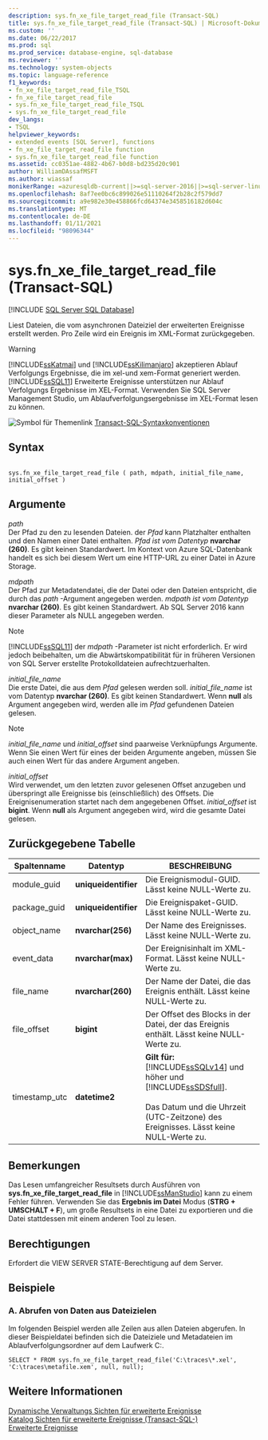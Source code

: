 ```yaml
---
description: sys.fn_xe_file_target_read_file (Transact-SQL)
title: sys.fn_xe_file_target_read_file (Transact-SQL) | Microsoft-Dokumentation
ms.custom: ''
ms.date: 06/22/2017
ms.prod: sql
ms.prod_service: database-engine, sql-database
ms.reviewer: ''
ms.technology: system-objects
ms.topic: language-reference
f1_keywords:
- fn_xe_file_target_read_file_TSQL
- fn_xe_file_target_read_file
- sys.fn_xe_file_target_read_file_TSQL
- sys.fn_xe_file_target_read_file
dev_langs:
- TSQL
helpviewer_keywords:
- extended events [SQL Server], functions
- fn_xe_file_target_read_file function
- sys.fn_xe_file_target_read_file function
ms.assetid: cc0351ae-4882-4b67-b0d8-bd235d20c901
author: WilliamDAssafMSFT
ms.author: wiassaf
monikerRange: =azuresqldb-current||>=sql-server-2016||>=sql-server-linux-2017||=azuresqldb-mi-current
ms.openlocfilehash: 8af7ee0bc6c899026e51110264f2b28c2f579dd7
ms.sourcegitcommit: a9e982e30e458866fcd64374e3458516182d604c
ms.translationtype: MT
ms.contentlocale: de-DE
ms.lasthandoff: 01/11/2021
ms.locfileid: "98096344"
---
```

# <a name="sysfn_xe_file_target_read_file-transact-sql"></a>sys.fn_xe_file_target_read_file (Transact-SQL)
[!INCLUDE [SQL Server SQL Database](../../includes/applies-to-version/sql-asdb.md)]

  Liest Dateien, die vom asynchronen Dateiziel der erweiterten Ereignisse erstellt werden. Pro Zeile wird ein Ereignis im XML-Format zurückgegeben.  
  
> [!WARNING]  
>  [!INCLUDE[ssKatmai](../../includes/sskatmai-md.md)] und [!INCLUDE[ssKilimanjaro](../../includes/sskilimanjaro-md.md)] akzeptieren Ablauf Verfolgungs Ergebnisse, die im xel-und xem-Format generiert werden. [!INCLUDE[ssSQL11](../../includes/sssql11-md.md)] Erweiterte Ereignisse unterstützen nur Ablauf Verfolgungs Ergebnisse im XEL-Format. Verwenden Sie SQL Server Management Studio, um Ablaufverfolgungsergebnisse im XEL-Format lesen zu können.    
  
 ![Symbol für Themenlink](../../database-engine/configure-windows/media/topic-link.gif "Symbol für Themenlink") [Transact-SQL-Syntaxkonventionen](../../t-sql/language-elements/transact-sql-syntax-conventions-transact-sql.md)  
  
## <a name="syntax"></a>Syntax  
  
```  
  
sys.fn_xe_file_target_read_file ( path, mdpath, initial_file_name, initial_offset )  
```  
  
## <a name="arguments"></a>Argumente  
 *path*  
 Der Pfad zu den zu lesenden Dateien. der *Pfad* kann Platzhalter enthalten und den Namen einer Datei enthalten. *Pfad ist vom Datentyp* **nvarchar (260)**. Es gibt keinen Standardwert. Im Kontext von Azure SQL-Datenbank handelt es sich bei diesem Wert um eine HTTP-URL zu einer Datei in Azure Storage.
  
 *mdpath*  
 Der Pfad zur Metadatendatei, die der Datei oder den Dateien entspricht, die durch das *path* -Argument angegeben werden. *mdpath ist vom Datentyp* **nvarchar (260)**. Es gibt keinen Standardwert. Ab SQL Server 2016 kann dieser Parameter als NULL angegeben werden.
  
> [!NOTE]  
>  [!INCLUDE[ssSQL11](../../includes/sssql11-md.md)] der *mdpath* -Parameter ist nicht erforderlich. Er wird jedoch beibehalten, um die Abwärtskompatibilität für in früheren Versionen von SQL Server erstellte Protokolldateien aufrechtzuerhalten.  
  
 *initial_file_name*  
 Die erste Datei, die aus dem *Pfad* gelesen werden soll. *initial_file_name* ist vom Datentyp **nvarchar (260)**. Es gibt keinen Standardwert. Wenn **null** als Argument angegeben wird, werden alle im *Pfad* gefundenen Dateien gelesen.  
  
> [!NOTE]  
>  *initial_file_name* und *initial_offset* sind paarweise Verknüpfungs Argumente. Wenn Sie einen Wert für eines der beiden Argumente angeben, müssen Sie auch einen Wert für das andere Argument angeben.  
  
 *initial_offset*  
 Wird verwendet, um den letzten zuvor gelesenen Offset anzugeben und überspringt alle Ereignisse bis (einschließlich) des Offsets. Die Ereignisenumeration startet nach dem angegebenen Offset. *initial_offset* ist **bigint**. Wenn **null** als Argument angegeben wird, wird die gesamte Datei gelesen.  
  
## <a name="table-returned"></a>Zurückgegebene Tabelle  
  
|Spaltenname|Datentyp|BESCHREIBUNG|  
|-----------------|---------------|-----------------|  
|module_guid|**uniqueidentifier**|Die Ereignismodul-GUID. Lässt keine NULL-Werte zu.|  
|package_guid|**uniqueidentifier**|Die Ereignispaket-GUID. Lässt keine NULL-Werte zu.|  
|object_name|**nvarchar(256)**|Der Name des Ereignisses. Lässt keine NULL-Werte zu.|  
|event_data|**nvarchar(max)**|Der Ereignisinhalt im XML-Format. Lässt keine NULL-Werte zu.|  
|file_name|**nvarchar(260)**|Der Name der Datei, die das Ereignis enthält. Lässt keine NULL-Werte zu.|  
|file_offset|**bigint**|Der Offset des Blocks in der Datei, der das Ereignis enthält. Lässt keine NULL-Werte zu.|  
|timestamp_utc|**datetime2**|**Gilt für:** [!INCLUDE[ssSQLv14](../../includes/sssqlv14-md.md)] und höher und [!INCLUDE[ssSDSfull](../../includes/sssdsfull-md.md)].<br /><br />Das Datum und die Uhrzeit (UTC-Zeitzone) des Ereignisses. Lässt keine NULL-Werte zu.|  

  
## <a name="remarks"></a>Bemerkungen  
 Das Lesen umfangreicher Resultsets durch Ausführen von **sys.fn_xe_file_target_read_file** in [!INCLUDE[ssManStudio](../../includes/ssmanstudio-md.md)] kann zu einem Fehler führen. Verwenden Sie das **Ergebnis im Datei** Modus (**STRG + UMSCHALT + F**), um große Resultsets in eine Datei zu exportieren und die Datei stattdessen mit einem anderen Tool zu lesen.  
  
## <a name="permissions"></a>Berechtigungen  
 Erfordert die VIEW SERVER STATE-Berechtigung auf dem Server.  
  
## <a name="examples"></a>Beispiele  
  
### <a name="a-retrieving-data-from-file-targets"></a>A. Abrufen von Daten aus Dateizielen  
 Im folgenden Beispiel werden alle Zeilen aus allen Dateien abgerufen. In dieser Beispieldatei befinden sich die Dateiziele und Metadateien im Ablaufverfolgungsordner auf dem Laufwerk C:\.  
  
```  
SELECT * FROM sys.fn_xe_file_target_read_file('C:\traces\*.xel', 'C:\traces\metafile.xem', null, null);  
```  
  
## <a name="see-also"></a>Weitere Informationen  
 [Dynamische Verwaltungs Sichten für erweiterte Ereignisse](../../relational-databases/system-dynamic-management-views/extended-events-dynamic-management-views.md)   
 [Katalog Sichten für erweiterte Ereignisse &#40;Transact-SQL-&#41;](../../relational-databases/system-catalog-views/extended-events-catalog-views-transact-sql.md)   
 [Erweiterte Ereignisse](../../relational-databases/extended-events/extended-events.md)  
  
  
